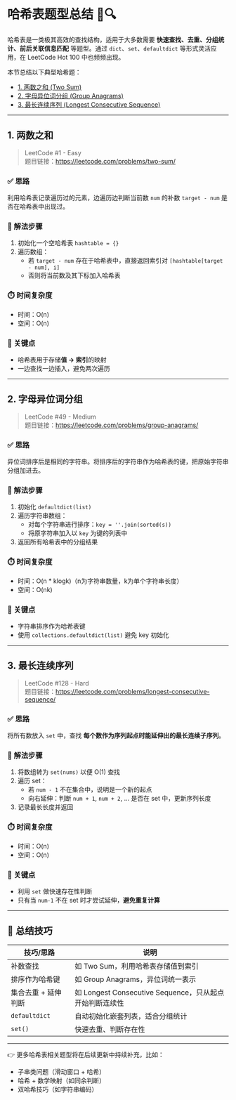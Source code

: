 # 哈希表题型总结 🧠🔍

哈希表是一类极其高效的查找结构，适用于大多数需要 **快速查找、去重、分组统计、前后关联信息匹配** 等题型。通过 `dict`、`set`、`defaultdict` 等形式灵活应用，在 LeetCode Hot 100 中也频频出现。

本节总结以下典型哈希题：

- [1. 两数之和 (Two Sum)](two-sum.py)
- [2. 字母异位词分组 (Group Anagrams)](group-anagrams.py)
- [3. 最长连续序列 (Longest Consecutive Sequence)](longest-consecutive-sequence.py)

---

## 1. 两数之和

> LeetCode #1 - Easy  
> 题目链接：https://leetcode.com/problems/two-sum/

### ✅ 思路

利用哈希表记录遍历过的元素，边遍历边判断当前数 `num` 的补数 `target - num` 是否在哈希表中出现过。

### 🚀 解法步骤

1. 初始化一个空哈希表 `hashtable = {}`
2. 遍历数组：
   - 若 `target - num` 存在于哈希表中，直接返回索引对 `[hashtable[target - num], i]`
   - 否则将当前数及其下标加入哈希表

### ⏱️ 时间复杂度

- 时间：O(n)
- 空间：O(n)

### 🧠 关键点

- 哈希表用于存储**值 -> 索引**的映射
- 一边查找一边插入，避免两次遍历

---

## 2. 字母异位词分组

> LeetCode #49 - Medium  
> 题目链接：https://leetcode.com/problems/group-anagrams/

### ✅ 思路

异位词排序后是相同的字符串。将排序后的字符串作为哈希表的键，把原始字符串分组加进去。

### 🚀 解法步骤

1. 初始化 `defaultdict(list)`
2. 遍历字符串数组：
   - 对每个字符串进行排序：`key = ''.join(sorted(s))`
   - 将原字符串加入以 `key` 为键的列表中
3. 返回所有哈希表中的分组结果

### ⏱️ 时间复杂度

- 时间：O(n * klogk)（n为字符串数量，k为单个字符串长度）
- 空间：O(nk)

### 🧠 关键点

- 字符串排序作为哈希表键
- 使用 `collections.defaultdict(list)` 避免 key 初始化

---

## 3. 最长连续序列

> LeetCode #128 - Hard  
> 题目链接：https://leetcode.com/problems/longest-consecutive-sequence/

### ✅ 思路

将所有数放入 `set` 中，查找 **每个数作为序列起点时能延伸出的最长连续子序列**。

### 🚀 解法步骤

1. 将数组转为 `set(nums)` 以便 O(1) 查找
2. 遍历 set：
   - 若 `num - 1` 不在集合中，说明是一个新的起点
   - 向右延伸：判断 `num + 1`, `num + 2`, ... 是否在 set 中，更新序列长度
3. 记录最长长度并返回

### ⏱️ 时间复杂度

- 时间：O(n)
- 空间：O(n)

### 🧠 关键点

- 利用 `set` 做快速存在性判断
- 只有当 `num-1` 不在 set 时才尝试延伸，**避免重复计算**

---

## 🧠 总结技巧

| 技巧/思路           | 说明 |
|----------------------|------|
| 补数查找             | 如 Two Sum，利用哈希表存储值到索引 |
| 排序作为哈希键       | 如 Group Anagrams，异位词统一表示 |
| 集合去重 + 延伸判断   | 如 Longest Consecutive Sequence，只从起点开始判断连续性 |
| `defaultdict`        | 自动初始化嵌套列表，适合分组统计 |
| `set()`              | 快速去重、判断存在性 |

---

👉 更多哈希表相关题型将在后续更新中持续补充，比如：

- 子串类问题（滑动窗口 + 哈希）
- 哈希 + 数学映射（如同余判断）
- 双哈希技巧（如字符串编码）

